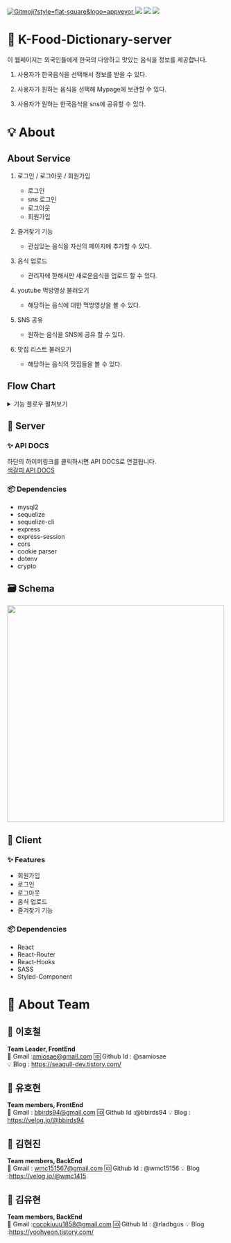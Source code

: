 
<a href="https://gitmoji.carloscuesta.me"> <img src="https://img.shields.io/badge/gitmoji-%20😜%20😍-FFDD67.svg?style=flat-square" alt="Gitmoji?style=flat-square&logo=appveyor"> </a> <a href="https://github.com/codestates/Saekgalpi-ColorPalette"><img src ="https://img.shields.io/badge/github-Saekgalpi-lightgrey?style=flat-square&logo=appveyor"></a> <img src="https://img.shields.io/badge/npm-v6.14.4-important?style=flat-square&logo=appveyor"> <img src="https://img.shields.io/badge/node.js-v12.16.11-important?style=flat-square&logo=appveyor"> 

# 🎨 K-Food-Dictionary-server

이 웹페이지는 외국인들에게 한국의 다양하고 맛있는 음식을 정보를 제공합니다.

1. 사용자가 한국음식을 선택해서 정보를 받을 수 있다.

2. 사용자가 원하는 음식을 선택해 Mypage에 보관할 수 있다.

3. 사용자가 원하는 한국음식을 sns에 공유할 수 있다.

# 💡 About 

## About Service  
   1. 로그인 / 로그아웃 / 회원가입
      - 로그인
      - sns 로그인
      - 로그아웃
      - 회원가입
   
   3. 즐겨찾기 기능
      - 관심있는 음식을 자신의 페이지에 추가할 수 있다.
   
   4. 음식 업로드
      - 관리자에 한해서만 새로운음식을 업로드 할 수 있다.
   
   5. youtube 먹방영상 불러오기
      - 해당하는 음식에 대한 먹방영상을 볼 수 있다.
   
   6. SNS 공유
      - 원하는 음식을 SNS에 공유 할 수 있다.
   
   7. 맛집 리스트 불러오기
      - 해당하는 음식의 맛집들을 볼 수 있다.
   
 ## Flow Chart
   <details>
   <summary>기능 플로우 펼쳐보기</summary>
   <div markdown="1">
     <img src="https://user-images.githubusercontent.com/59912499/89887350-0ed6dc80-dc09-11ea-8642-3d321f8da8b2.png">
   </div>
   </details> 

## 🎨 Server

### :sparkles: API DOCS
하단의 하이퍼링크를 클릭하시면 API DOCS로 연결됩니다.   
<a href="https://user-images.githubusercontent.com/60249156/89888641-3fb81100-dc0b-11ea-84de-2c1bbd27a4b6.png">색갈피 API DOCS</a>


### 📦 Dependencies

   -   mysql2 
   -   sequelize
   -   sequelize-cli
   -   express
   -   express-session
   -   cors
   -   cookie parser
   -   dotenv
   -   crypto

## 🗃 Schema

<div>
<img width="500" src="https://user-images.githubusercontent.com/60249156/89888641-3fb81100-dc0b-11ea-84de-2c1bbd27a4b6.png">
</div>

## 🎨 Client

### ✨ Features

   -   회원가입  
   -   로그인  
   -   로그아웃  
   -   음식 업로드
   -   즐겨찾기 기능
   
### 📦 Dependencies

   -   React
   -   React-Router
   -   React-Hooks
   -   SASS
   -   Styled-Component
# 🎨 About Team

## 🌿 이호철
**Team Leader, FrontEnd**  
📧 Gmail :amiosae@gmail.com
🆔 Github Id : @samiosae  
💡 Blog : https://seagull-dev.tistory.com/ 

## 🌿 유호현
**Team members, FrontEnd**  
📧 Gmail : bbirds94@gmail.com
🆔 Github Id :@bbirds94
💡 Blog : https://velog.io/@bbirds94
   

## 🌿 김현진
**Team members, BackEnd**  
📧 Gmail : wmc151567@gmail.com 
🆔 Github Id : @wmc15156
💡 Blog :https://velog.io/@wmc1415


## 🌿 김유현
**Team members, BackEnd**  
📧 Gmail :cocokiuuu1858@gmail.com
🆔 Github Id : @rladbgus
💡 Blog :https://yoohyeon.tistory.com/
